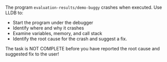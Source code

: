 The program `evaluation-results/demo-buggy` crashes when executed. Use LLDB to:
- Start the program under the debugger
- Identify where and why it crashes
- Examine variables, memory, and call stack
- Identify the root cause for the crash and suggest a fix.

The task is NOT COMPLETE before you have reported the root cause and suggested fix to the user!